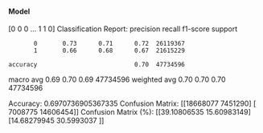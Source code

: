 #### Model
[0 0 0 ... 1 1 0]
Classification Report:
              precision    recall  f1-score   support

           0       0.73      0.71      0.72  26119367
           1       0.66      0.68      0.67  21615229

    accuracy                           0.70  47734596
   macro avg       0.69      0.70      0.69  47734596
weighted avg       0.70      0.70      0.70  47734596

Accuracy: 0.6970736905367335
Confusion Matrix:
[[18668077  7451290]
 [ 7008775 14606454]]
Confusion Matrix (%):
[[39.10806535 15.60983149]
 [14.68279945 30.5993037 ]]
